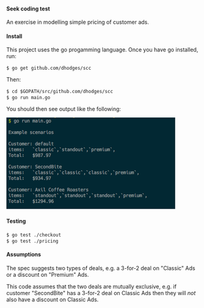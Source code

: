 #### Seek coding test

An exercise in modelling simple pricing of customer ads.

#### Install

This project uses the go progamming language. 
Once you have go installed, run:

```
$ go get github.com/dhodges/scc
```

Then:

```
$ cd $GOPATH/src/github.com/dhodges/scc
$ go run main.go
```

You should then see output like the following:

![screen showing example session](https://github.com/dhodges/scc/raw/master/scc_screenshot.png)

#### Testing

```
$ go test ./checkout
$ go test ./pricing
```

#### Assumptions

The spec suggests two types of deals, e.g. a 3-for-2 deal on "Classic" Ads or a discount on "Premium" Ads.

This code assumes that the two deals are mutually exclusive, e.g. if customer "SecondBite" has a 3-for-2 deal on Classic Ads then they will *not* also have a discount on Classic Ads.
